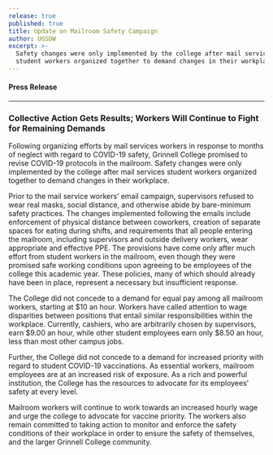 ```yaml
---
release: true
published: true
title: Update on Mailroom Safety Campaign
author: UGSDW
excerpt: >-
  Safety changes were only implemented by the college after mail services
  student workers organized together to demand changes in their workplace.
---
```

#### Press Release

***

### Collective Action Gets Results; Workers Will Continue to Fight for Remaining Demands


Following organizing efforts by mail services workers in response to months of neglect with regard to COVID-19 safety, Grinnell College promised to revise COVID-19 protocols in the mailroom. Safety changes were only implemented by the college after mail services student workers organized together to demand changes in their workplace. 

Prior to the mail service workers’ email campaign, supervisors refused to wear real masks, social distance, and otherwise abide by bare-minimum safety practices. The changes implemented following the emails include enforcement of physical distance between coworkers, creation of separate spaces for eating during shifts, and requirements that all people entering the mailroom, including supervisors and outside delivery workers, wear appropriate and effective PPE. The provisions have come only after much effort from student workers in the mailroom, even though they were promised safe working conditions upon agreeing to be employees of the college this academic year. These policies, many of which should already have been in place, represent a necessary but insufficient response. 

The College did not concede to a demand for equal pay among all mailroom workers, starting at $10 an hour. Workers have called attention to wage disparities between positions that entail similar responsibilities within the workplace. Currently, cashiers, who are arbitrarily chosen by supervisors, earn $9.00 an hour, while other student employees earn only $8.50 an hour, less than most other campus jobs.

Further, the College did not concede to a demand for increased priority with regard to student COVID-19 vaccinations. As essential workers, mailroom employees are at an increased risk of exposure. As a rich and powerful institution, the College has the resources to advocate for its employees’ safety at every level. 

Mailroom workers will continue to work towards an increased hourly wage and urge the college to advocate for vaccine priority. The workers also remain committed to taking action to monitor and enforce the safety conditions of their workplace in order to ensure the safety of themselves, and the larger Grinnell College community.
